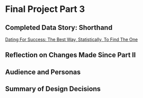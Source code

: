 # Final Project Part 3

## Completed Data Story: Shorthand

[Dating For Success: The Best Way, Statistically, To Find The One](https://carnegiemellon.shorthandstories.com/dating-for-success/index.html)

## Reflection on Changes Made Since Part II



## Audience and Personas 



## Summary of Design Decisions





